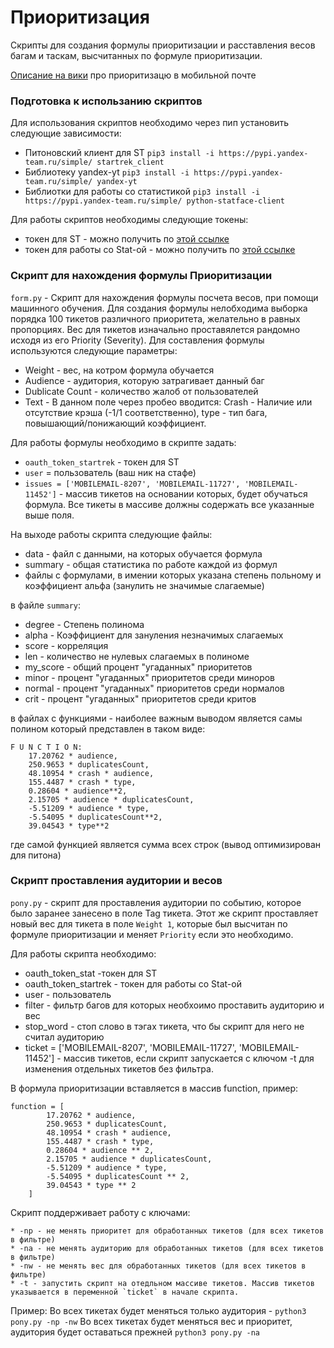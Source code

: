 # Приоритизация
Скрипты для создания формулы приоритизации и расставления весов багам и таскам, высчитанных по формуле приоритизации.

[Описание на вики](https://wiki.yandex-team.ru/users/olyd/Prioritizacija-mobilnaja-pochta/) про приоритизацю в мобильной почте

### Подготовка к использанию скриптов

Для использования скриптов необходимо через пип установить следующие зависимости:
* Питоновский клиент для ST `pip3 install -i https://pypi.yandex-team.ru/simple/ startrek_client`
* Библиотеку yandex-yt  `pip3 install -i https://pypi.yandex-team.ru/simple/ yandex-yt`
* Библиотки для работы со статистикой `pip3 install -i https://pypi.yandex-team.ru/simple/ python-statface-client`

Для работы скриптов необходимы следующие токены:
* токен для ST - можно получить по [этой ссылке](https://oauth.yandex-team.ru/authorize?response_type=token&client_id=5f671d781aca402ab7460fde4050267b)
* токен для работы со Stat-ой  - можно получить по [этой ссылке](https://oauth.yandex-team.ru/authorize?response_type=token&client_id=801af94c94e040848ebe206086a7a4e2)

### Скрипт для нахождения формулы Приоритизации

`form.py` - Скрипт для нахождения формулы посчета весов, при помощи машинного обучения. Для создания формулы нелобходима
 выборка порядка 100 тикетов различного приоритета, желательно в равных пропорциях. Вес для тикетов изначально проставялется 
 рандомно исходя из его Priority (Severity). Для составления формулы используются следующие параметры:
 * Weight - вес, на котром формула обучается
 * Audience - аудитория, которую затрагивает данный баг
 * Dublicate Count - количество жалоб от пользователей
 * Text  - В данном поле через пробео вводится: Crash - Наличие или отсутствие крэша (-1/1 cоответственно), type - тип бага, 
 повышающий/понижающий коэффициент.
 
 Для работы формулы необходимо в скрипте задать:
 * `oauth_token_startrek`  - токен для ST
 * `user` = пользователь (ваш ник на стафе)
 * `issues = ['MOBILEMAIL-8207', 'MOBILEMAIL-11727', 'MOBILEMAIL-11452']` - массив тикетов на основании которых, будет
  обучаться формула. Все тикеты в массиве должны содержать все указанные выше поля.
  
На выходе работы скрипта следующие файлы:
 * data - файл с данными, на которых обучается формула
 * summary - общая статистика по работе каждой из формул 
 * файлы с формулами, в имении которых указана степень польному и коэффициент альфа (занулить не значимые слагаемые)
 
в файле `summary`:
 * degree - Степень полинома
 * alpha - Коэффициент для зануления незначимых слагаемых		
 * score - корреляция
 * len  - количество не нулевых слагаемых в полиноме
 * my_score - общий процент "угаданных" приоритетов
 * minor - процент "угаданных" приоритетов	среди миноров
 * normal - процент "угаданных" приоритетов	среди нормалов
 * crit - процент "угаданных" приоритетов среди критов

в файлах с функциями - наиболее важным выводом является самы полином который представлен в таком виде:
```
F U N C T I O N: 
	17.20762 * audience,
	250.9653 * duplicatesCount,
	48.10954 * crash * audience,
	155.4487 * crash * type,
	0.28604 * audience**2,
	2.15705 * audience * duplicatesCount,
	-5.51209 * audience * type,
	-5.54095 * duplicatesCount**2,
	39.04543 * type**2
``` 
где самой функцией является сумма всех строк (вывод оптимизирован для питона)

### Скрипт проставления аудитории и весов

`pony.py` - скрипт для проставления аудитории по событию, которое было заранее занесено в поле Tag тикета.
Этот же скрипт проставляет новый вес для тикета в поле `Weight 1`, которые был высчитан по формуле приоритизации и меняет 
`Priority` если это необходимо.

Для работы скрипта необходимо:

 * oauth_token_stat -токен для ST
 * oauth_token_startrek - токен для работы со Stat-ой
 * user - пользователь
 * filter - фильтр багов для которых необхоимо проставить аудиторию и вес
 * stop_word - стоп слово в тэгах тикета, что бы скрипт для него не считал аудиторию
 * ticket = ['MOBILEMAIL-8207', 'MOBILEMAIL-11727', 'MOBILEMAIL-11452'] - массив тикетов, если скрипт запускается с ключом -t
 для изменения отдельных тикетов без фильтра.
 
В формула приоритизации вставляется в массив function, пример:
```
function = [
        17.20762 * audience,
        250.9653 * duplicatesCount,
        48.10954 * crash * audience,
        155.4487 * crash * type,
        0.28604 * audience ** 2,
        2.15705 * audience * duplicatesCount,
        -5.51209 * audience * type,
        -5.54095 * duplicatesCount ** 2,
        39.04543 * type ** 2
    ]
```
    
Скрипт поддерживает работу с ключами:

    * -np - не менять приоритет для обработанных тикетов (для всех тикетов в фильтре)
    * -na - не менять аудиторию для обработанных тикетов (для всех тикетов в фильтре)
    * -nw - не менять вес для обработанных тикетов (для всех тикетов в фильтре)
    * -t - запустить скрипт на отедльном массиве тикетов. Массив тикетов указывается в переменной `ticket` в начале скрипта.
    
Пример:
    Во всех тикетах будет меняться только аудитория - `python3 pony.py -np -nw`
    Во всех тикетах будет меняться вес и приоритет, аудитория будет оставаться прежней `python3 pony.py -na`








